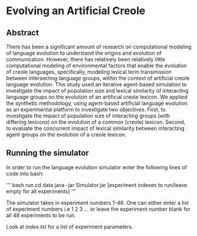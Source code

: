 # Evolving an Artificial Creole

## Abstract
There has been a significant amount of research on computational modeling
of language evolution to understand the origins and evolution of communication.
However, there has relatively been relatively little computational modeling
of environmental factors that enable the evolution of creole languages,
specifically, modeling lexical term transmission between intersecting
language groups, within the context of artificial creole language
evolution.  This study used an iterative agent-based simulation to
investigate the impact of population size and lexical similarity
of interacting language groups on the evolution of an artificial creole lexicon.
We applied the synthetic methodology, using agent-based artificial
language evolution as an experimental platform to investigate two
objectives.  First, to investigate the impact of population size of
interacting groups (with differing lexicons) on the evolution of a
common (creole) lexicon.  Second, to evaluate the concurrent impact of
lexical similarity between interacting agent groups on the evolution
of a creole lexicon.


## Running the simulator

In order to run the language evolution simulator enter the following lines of code into bash: 

'''
bash run
cd data
java -jar Simulator.jar [experiment indexes to run/leave empty for all experiments]
'''

The simulator takes in experiment numbers 1-48. One can either enter a list of experiment numbers i.e 1 2 3 ... or leave the experiment number blank for all 48 experiments to be run.

Look at *index.txt* for a list of experiment parameters.
